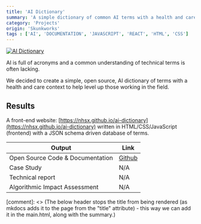 ```yaml
---
title: 'AI Dictionary'
summary: 'A simple dictionary of common AI terms with a health and care context.'
category: 'Projects'
origin: 'Skunkworks'
tags : ['AI', 'DOCUMENTATION', 'JAVASCRIPT', 'REACT', 'HTML', 'CSS']
---
```


[![AI Dictionary](../images/ai-dictionary.png)](https://nhsx.github.io/ai-dictionary)

AI is full of acronyms and a common understanding of technical terms is often lacking.

We decided to create a simple, open source, AI dictionary of terms with a health and care context to help level up those working in the field.

## Results

A front-end website: [https://nhsx.github.io/ai-dictionary](https://nhsx.github.io/ai-dictionary) written in HTML/CSS/JavaScript (frontend) with a JSON schema driven database of terms.

Output|Link
---|---
Open Source Code & Documentation|[Github](https://github.com/nhsx/ai-dictionary)
Case Study|N/A
Technical report|N/A
Algorithmic Impact Assessment|N/A

[comment]: <> (The below header stops the title from being rendered (as mkdocs adds it to the page from the "title" attribute) - this way we can add it in the main.html, along with the summary.)
#
